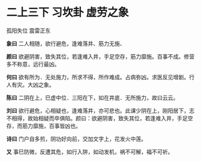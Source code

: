 # 二上三下 习坎卦 虚劳之象

孤阳失位 震雷正东

**象曰** 二人相随，欲行避危，逢难落井、筋力无施、

**颜曰** 欲避阴害，致失其位，若逢难入井，手足空存，筋力靡施。百事不成。修营多不称意，远行最凶。

**何曰** 欲有所为．无处施力，所求不得，所作难成。占病弥凶。求医反见增剧。行人有灾。大凶之象。

**陈曰** 二阴在上，巳虚中位．三阳在下，如在井底．无所施力，故曰云云。

**刘曰** 欲行避危，心相疑也，逢难落井，亦可悲也。此课少阴在上，刚阳居下，志不相得，故始相疑而卒俱陷。颜曰：欲避阴害，致失其位，若逢难入井，手足空存，而筋力靡施，百事皆凶也。

**诗曰** 门户自多煎，阴功好向前，交加文字上，花发火中莲。

**又** 事巳防微，反遭其危，如行入阱，如动发机，祸不可解，福不可祈。
